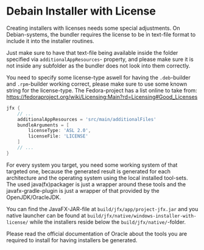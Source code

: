 Debain Installer with License
=============================

Creating installers with licenses needs some special adjustments. On Debian-systems, the bundler requires
the license to be in text-file format to include it into the installer routines.

Just make sure to have that text-file being available inside the folder specified via
`additionalAppResources`- property, and please make sure it is not inside any subfolder as the bundler
does not look into them correctly.

You need to specify some license-type aswell for having the `.deb`-builder and `.rpm`-builder working
correct, please make sure to use some known string for the license-type. The Fedora-project has a list
online to take from: https://fedoraproject.org/wiki/Licensing:Main?rd=Licensing#Good_Licenses


```groovy
jfx {
    // ...
    additionalAppResources = 'src/main/additionalFiles'
    bundleArguments = [
        licenseType: 'ASL 2.0',
        licenseFile: 'LICENSE'
    ]
    // ...
}
```

For every system you target, you need some working system of that targeted one, because the generated result
is generated for each architecture and the operating system using the local installed tool-sets. The used
java(fx)packager is just a wrapper around these tools and the javafx-gradle-plugin is just a wrapper of that
provided by the OpenJDK/OracleJDK.

You can find the JavaFX-JAR-file at `build/jfx/app/project-jfx.jar` and you native launcher can be found at
`build/jfx/native/windows-installer-with-license/` while the installers reside below the `build/jfx/native/`-folder.

Please read the official documentation of Oracle about the tools you are required to install for having
installers be generated.
